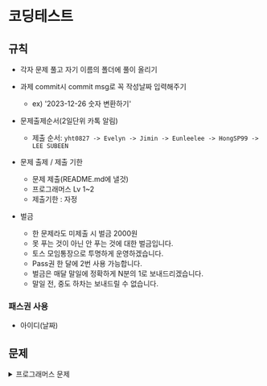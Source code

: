# 코딩테스트

## 규칙

- 각자 문제 풀고 자기 이름의 폴더에 풀이 올리기
- 과제 commit시 commit msg로 꼭 작성날짜 입력해주기

  - ex) '2023-12-26 숫자 변환하기'

- 문제출제순서(2일단위 카톡 알림)
  - 제출 순서: `yht0827 -> Evelyn -> Jimin -> Eunleelee -> HongSP99 -> LEE SUBEEN`
  
- 문제 출제 / 제출 기한
  - 문제 제출(README.md에 낼것)
  - 프로그래머스 Lv 1~2
  - 제출기한 : 자정
- 벌금
  - 한 문제라도 미제출 시 벌금 2000원
  - 못 푸는 것이 아닌 안 푸는 것에 대한 벌금입니다.
  - 토스 모임통장으로 투명하게 운영하겠습니다.
  - Pass권 한 달에 2번 사용 가능합니다.
  - 벌금은 매달 말일에 정확하게 N분의 1로 보내드리겠습니다.
  - 말일 전, 중도 하차는 보내드릴 수 없습니다.

### 패스권 사용
- 아이디(날짜)

## 문제
<details>
<summary>프로그래머스 문제</summary>
  
## 12.28
- [숫자 변환하기](https://school.programmers.co.kr/learn/courses/30/lessons/154538)
- [이모티콘 할인행사](https://school.programmers.co.kr/learn/courses/30/lessons/150368)

## 12.29
- [석유 시추](https://school.programmers.co.kr/learn/courses/30/lessons/250136)
- [공원 산책](https://school.programmers.co.kr/learn/courses/30/lessons/172928)

## 12.30
- [구멍 보트](https://school.programmers.co.kr/learn/courses/30/lessons/42885)
- [두 큐 합 같게 만들기](https://school.programmers.co.kr/learn/courses/30/lessons/118667)

## 12.31
- [호텔 대실](https://school.programmers.co.kr/learn/courses/30/lessons/155651)
- [성격 유형 검사하기](https://school.programmers.co.kr/learn/courses/30/lessons/118666)
</details>

